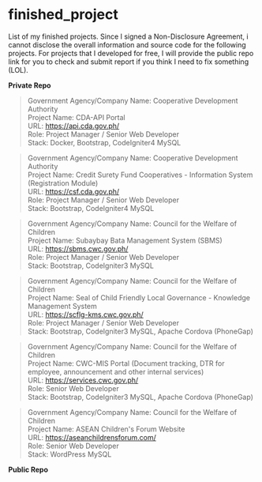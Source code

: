# finished_project
List of my finished projects. Since I signed a Non-Disclosure Agreement, i cannot disclose the overall information and source code for the following projects. For projects that I developed for free, I will provide the public repo link for you to check and submit report if you think I need to fix something (LOL).

<b> Private Repo </b> <br />

>Government Agency/Company Name: Cooperative Development Authority <br />
Project Name: CDA-API Portal <br />
URL: https://api.cda.gov.ph/ <br /> 
Role: Project Manager / Senior Web Developer <br />
Stack: Docker, Bootstrap, CodeIgniter4 MySQL <br />

>Government Agency/Company Name: Cooperative Development Authority <br />
Project Name: Credit Surety Fund Cooperatives - Information System (Registration Module) <br />
URL: https://csf.cda.gov.ph/ <br /> 
Role: Project Manager / Senior Web Developer <br />
Stack: Bootstrap, CodeIgniter4 MySQL <br />

>Government Agency/Company Name: Council for the Welfare of Children <br />
Project Name: Subaybay Bata Management System (SBMS) <br />
URL: https://sbms.cwc.gov.ph/ <br /> 
Role: Project Manager / Senior Web Developer <br />
Stack: Bootstrap, CodeIgniter3 MySQL <br />
 

>Government Agency/Company Name: Council for the Welfare of Children <br />
Project Name: Seal of Child Friendly Local Governance - Knowledge Management System <br />
URL: https://scflg-kms.cwc.gov.ph/ <br />
Role: Project Manager / Senior Web Developer <br />
Stack: Bootstrap, CodeIgniter3 MySQL, Apache Cordova (PhoneGap) <br />


>Government Agency/Company Name: Council for the Welfare of Children <br />
Project Name: CWC-MIS Portal (Document tracking, DTR for employee, announcement and other internal services) <br />
URL: https://services.cwc.gov.ph/ <br />  Role: Senior Web Developer <br /> Stack: Bootstrap, CodeIgniter3 MySQL, Apache Cordova (PhoneGap) <br />

>Government Agency/Company Name: Council for the Welfare of Children <br />
Project Name: ASEAN Children's Forum Website <br />
URL: https://aseanchildrensforum.com/ <br /> 
Role: Senior Web Developer <br />
Stack: WordPress MySQL <br />


<b> Public Repo </b> <br />


